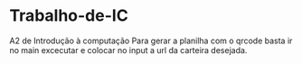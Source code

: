 # Trabalho-de-IC
A2 de Introdução à computação
Para gerar a planilha com o qrcode basta ir no main excecutar e colocar no input a url da carteira desejada.
